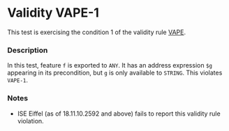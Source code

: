 # Validity VAPE-1

This test is exercising the condition 1 of the validity rule [VAPE](..).

### Description

In this test, feature `f` is exported to `ANY`. It has an address expression `$g` appearing in its precondition, but `g` is only available to `STRING`. This violates `VAPE-1`.

### Notes

* ISE Eiffel (as of 18.11.10.2592 and above) fails to report this validity rule violation.
